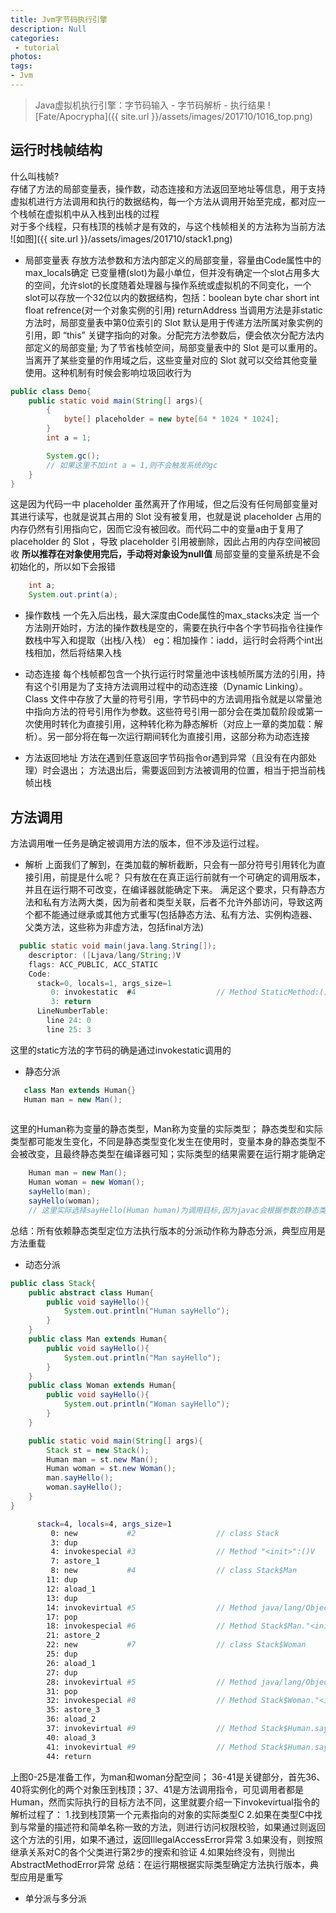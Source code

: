 ```yaml
---
title: Jvm字节码执行引擎
description: Null
categories:
 - tutorial
photos:
tags:
- Jvm
---
```


> Java虚拟机执行引擎：字节码输入 - 字节码解析 - 执行结果
![Fate/Apocrypha]({{ site.url }}/assets/images/201710/1016_top.png)

## 运行时栈帧结构
什么叫栈帧?<br/>
存储了方法的局部变量表，操作数，动态连接和方法返回至地址等信息，用于支持虚拟机进行方法调用和执行的数据结构，每一个方法从调用开始至完成，都对应一个栈帧在虚拟机中从入栈到出栈的过程<br/>
对于多个线程，只有栈顶的栈帧才是有效的，与这个栈帧相关的方法称为当前方法
![如图]({{ site.url }}/assets/images/201710/stack1.png)

- 局部变量表
存放方法参数和方法内部定义的局部变量，容量由Code属性中的max_locals确定
已变量槽(slot)为最小单位，但并没有确定一个slot占用多大的空间，允许slot的长度随着处理器与操作系统或虚拟机的不同变化，一个slot可以存放一个32位以内的数据结构，包括：boolean byte char short int float refrence(对一个对象实例的引用) returnAddress
当调用方法是非static 方法时，局部变量表中第0位索引的 Slot 默认是用于传递方法所属对象实例的引用，即 “this” 关键字指向的对象。分配完方法参数后，便会依次分配方法内部定义的局部变量;
为了节省栈帧空间，局部变量表中的 Slot 是可以重用的。当离开了某些变量的作用域之后，这些变量对应的 Slot 就可以交给其他变量使用。这种机制有时候会影响垃圾回收行为
```java
public class Demo{
	public static void main(String[] args){
		{
			byte[] placeholder = new byte[64 * 1024 * 1024];
		}
		int a = 1;

		System.gc();
		// 如果这里不加int a = 1,则不会触发系统的gc
	}
}
```
这是因为代码一中 placeholder 虽然离开了作用域，但之后没有任何局部变量对其进行读写，也就是说其占用的 Slot 没有被复用，也就是说 placeholder 占用的内存仍然有引用指向它，因而它没有被回收。而代码二中的变量a由于复用了 placeholder 的 Slot ，导致 placeholder 引用被删除，因此占用的内存空间被回收
**所以推荐在对象使用完后，手动将对象设为null值**
局部变量的变量系统是不会初始化的，所以如下会报错
```java
	int a;
	System.out.print(a);
```

- 操作数栈
一个先入后出栈，最大深度由Code属性的max_stacks决定
当一个方法刚开始时，方法的操作数栈是空的，需要在执行中各个字节码指令往操作数栈中写入和提取（出栈/入栈）
eg：相加操作：iadd，运行时会将两个int出栈相加，然后将结果入栈

- 动态连接
每个栈帧都包含一个执行运行时常量池中该栈帧所属方法的引用，持有这个引用是为了支持方法调用过程中的动态连接（Dynamic Linking）。
Class 文件中存放了大量的符号引用，字节码中的方法调用指令就是以常量池中指向方法的符号引用作为参数。这些符号引用一部分会在类加载阶段或第一次使用时转化为直接引用，这种转化称为静态解析（对应上一章的类加载：解析）。另一部分将在每一次运行期间转化为直接引用，这部分称为动态连接

- 方法返回地址
方法在遇到任意返回字节码指令or遇到异常（且没有在内部处理）时会退出；
方法退出后，需要返回到方法被调用的位置，相当于把当前栈帧出栈

## 方法调用
方法调用唯一任务是确定被调用方法的版本，但不涉及运行过程。

- 解析
上面我们了解到，在类加载的解析截断，只会有一部分符号引用转化为直接引用，前提是什么呢？
只有放在在真正运行前就有一个可确定的调用版本，并且在运行期不可改变，在编译器就能确定下来。
满足这个要求，只有静态方法和私有方法两大类，因为前者和类型关联，后者不允许外部访问，导致这两个都不能通过继承或其他方式重写(包括静态方法、私有方法、实例构造器、父类方法，这些称为非虚方法，包括final方法)
```java
  public static void main(java.lang.String[]);
    descriptor: ([Ljava/lang/String;)V
    flags: ACC_PUBLIC, ACC_STATIC
    Code:
      stack=0, locals=1, args_size=1
         0: invokestatic  #4                  // Method StaticMethod:()V
         3: return
      LineNumberTable:
        line 24: 0
        line 25: 3
```
这里的static方法的字节码的确是通过invokestatic调用的

- 静态分派
 ```java
    class Man extends Human{}
    Human man = new Man();
    
 ```
这里的Human称为变量的静态类型，Man称为变量的实际类型；
静态类型和实际类型都可能发生变化，不同是静态类型变化发生在使用时，变量本身的静态类型不会被改变，且最终静态类型在编译器可知；实际类型的结果需要在运行期才能确定
```java
    Human man = new Man();
    Human woman = new Woman();
    sayHello(man);
    sayHello(woman);
    // 这里实际选择sayHello(Human human)为调用目标,因为javac会根据参数的静态类型决定使用哪个重载版本
```
总结：所有依赖静态类型定位方法执行版本的分派动作称为静态分派，典型应用是方法重载

- 动态分派
```java
public class Stack{
	public abstract class Human{
		public void sayHello(){
			System.out.println("Human sayHello");
		}
	}
	public class Man extends Human{
		public void sayHello(){
			System.out.println("Man sayHello");
		}
	}
	public class Woman extends Human{
		public void sayHello(){
			System.out.println("Woman sayHello");
		}
	}

	public static void main(String[] args){
		Stack st = new Stack();
		Human man = st.new Man();
		Human woman = st.new Woman();
		man.sayHello();
		woman.sayHello();
	}
}
```
```sh
      stack=4, locals=4, args_size=1
         0: new           #2                  // class Stack
         3: dup
         4: invokespecial #3                  // Method "<init>":()V
         7: astore_1
         8: new           #4                  // class Stack$Man
        11: dup
        12: aload_1
        13: dup
        14: invokevirtual #5                  // Method java/lang/Object.getClass:()Ljava/lang/Class;
        17: pop
        18: invokespecial #6                  // Method Stack$Man."<init>":(LStack;)V
        21: astore_2
        22: new           #7                  // class Stack$Woman
        25: dup
        26: aload_1
        27: dup
        28: invokevirtual #5                  // Method java/lang/Object.getClass:()Ljava/lang/Class;
        31: pop
        32: invokespecial #8                  // Method Stack$Woman."<init>":(LStack;)V
        35: astore_3
        36: aload_2
        37: invokevirtual #9                  // Method Stack$Human.sayHello:()V
        40: aload_3
        41: invokevirtual #9                  // Method Stack$Human.sayHello:()V
        44: return
```
上图0-25是准备工作，为man和woman分配空间；
36-41是关键部分，首先36、40将实例化的两个对象压到栈顶；37、41是方法调用指令，可见调用者都是Human，然而实际执行的目标方法不同，这里就要介绍一下invokevirtual指令的解析过程了：
1.找到栈顶第一个元素指向的对象的实际类型C
2.如果在类型C中找到与常量的描述符和简单名称一致的方法，则进行访问权限校验，如果通过则返回这个方法的引用，如果不通过，返回IllegalAccessError异常
3.如果没有，则按照继承关系对C的各个父类进行第2步的搜索和验证
4.如果始终没有，则抛出AbstractMethodError异常
总结：在运行期根据实际类型确定方法执行版本，典型应用是重写

- 单分派与多分派